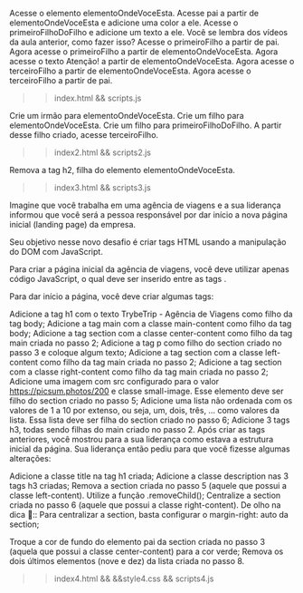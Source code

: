 Acesse o elemento elementoOndeVoceEsta.
Acesse pai a partir de elementoOndeVoceEsta e adicione uma color a ele.
Acesse o primeiroFilhoDoFilho e adicione um texto a ele. Você se lembra dos vídeos da aula anterior, como fazer isso?
Acesse o primeiroFilho a partir de pai.
Agora acesse o primeiroFilho a partir de elementoOndeVoceEsta.
Agora acesse o texto Atenção! a partir de elementoOndeVoceEsta.
Agora acesse o terceiroFilho a partir de elementoOndeVoceEsta.
Agora acesse o terceiroFilho a partir de pai.

>>index.html && scripts.js

Crie um irmão para elementoOndeVoceEsta.
Crie um filho para elementoOndeVoceEsta.
Crie um filho para primeiroFilhoDoFilho.
A partir desse filho criado, acesse terceiroFilho.

>>index2.html && scripts2.js

Remova a tag h2, filha do elemento elementoOndeVoceEsta.

>>index3.html && scripts3.js

Imagine que você trabalha em uma agência de viagens e a sua liderança informou que você será a pessoa responsável por dar início a nova página inicial (landing page) da empresa.

Seu objetivo nesse novo desafio é criar tags HTML usando a manipulação do DOM com JavaScript. 

Para criar a página inicial da agência de viagens, você deve utilizar apenas código JavaScript, o qual deve ser inserido entre as tags <script> e </script>.

Para dar início a página, você deve criar algumas tags:

Adicione a tag h1 com o texto TrybeTrip - Agência de Viagens como filho da tag body;
Adicione a tag main com a classe main-content como filho da tag body;
Adicione a tag section com a classe center-content como filho da tag main criada no passo 2;
Adicione a tag p como filho do section criado no passo 3 e coloque algum texto;
Adicione a tag section com a classe left-content como filho da tag main criada no passo 2;
Adicione a tag section com a classe right-content como filho da tag main criada no passo 2;
Adicione uma imagem com src configurado para o valor https://picsum.photos/200 e classe small-image. Esse elemento deve ser filho do section criado no passo 5;
Adicione uma lista não ordenada com os valores de 1 a 10 por extenso, ou seja, um, dois, três, … como valores da lista. Essa lista deve ser filha do section criado no passo 6;
Adicione 3 tags h3, todas sendo filhas do main criado no passo 2.
Após criar as tags anteriores, você mostrou para a sua liderança como estava a estrutura inicial da página. Sua liderança então pediu para que você fizesse algumas alterações:

Adicione a classe title na tag h1 criada;
Adicione a classe description nas 3 tags h3 criadas;
Remova a section criada no passo 5 (aquele que possui a classe left-content). Utilize a função .removeChild();
Centralize a section criada no passo 6 (aquele que possui a classe right-content).
De olho na dica 👀:: Para centralizar a section, basta configurar o margin-right: auto da section;

Troque a cor de fundo do elemento pai da section criada no passo 3 (aquela que possui a classe center-content) para a cor verde;
Remova os dois últimos elementos (nove e dez) da lista criada no passo 8.

>>index4.html && &&style4.css && scripts4.js
